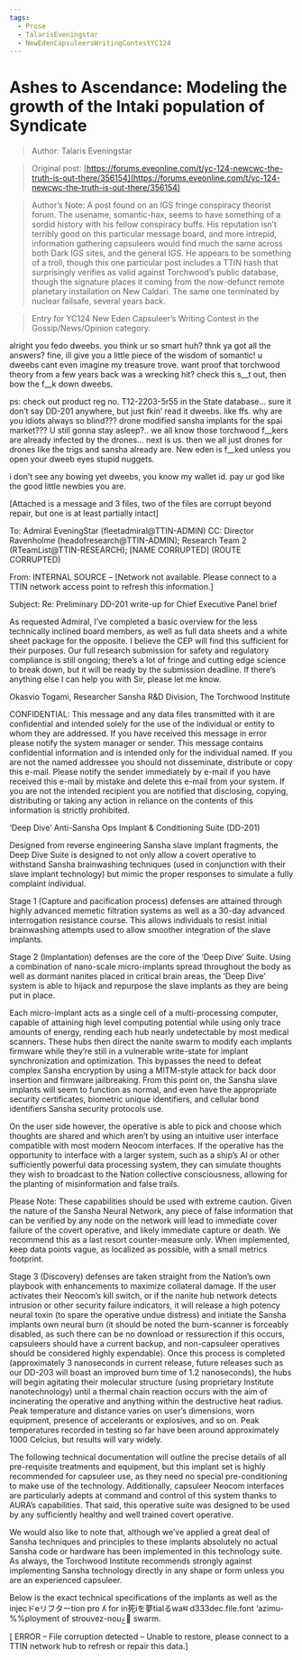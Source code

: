```yaml
---
tags:
  - Prose
  - TalarisEveningstar
  - NewEdenCapsuleersWritingContestYC124
---
```


# Ashes to Ascendance: Modeling the growth of the Intaki population of Syndicate 

> Author: Talaris Eveningstar

> Original post: [https://forums.eveonline.com/t/yc-124-newcwc-the-truth-is-out-there/356154](https://forums.eveonline.com/t/yc-124-newcwc-the-truth-is-out-there/356154)

> Author’s Note: A post found on an IGS fringe conspiracy theorist forum. The usename, somantic-hax, seems to have something of a sordid history with his fellow conspiracy buffs. His reputation isn’t terribly good on this particular message board, and more intrepid, information gathering capsuleers would find much the same across both Dark IGS sites, and the general IGS. He appears to be something of a troll, though this one particular post includes a TTIN hash that surprisingly verifies as valid against Torchwood’s public database, though the signature places it coming from the now-defunct remote planetary installation on New Caldari. The same one terminated by nuclear failsafe, several years back.

> Entry for YC124 New Eden Capsuleer’s Writing Contest in the Gossip/News/Opinion category.


alright you fedo dweebs. you think ur so smart huh? thnk ya got all the answers? fine, ill give you a little piece of the wisdom of somantic! u dweebs cant even imagine my treasure trove. want proof that torchwood theory from a few years back was a wrecking hit? check this s__t out, then bow the f__k down dweebs.

ps: check out product reg no. T12-2203-5r55 in the State database… sure it don’t say DD-201 anywhere, but just fkin’ read it dweebs. like ffs. why are you idiots always so blind??? drone modified sansha implants for the spai market??? U still gonna stay asleep?.. we all know those torchwood f__kers are already infected by the drones… next is us. then we all just drones for drones like the trigs and sansha already are. New eden is f__ked unless you open your dweeb eyes stupid nuggets.

i don’t see any bowing yet dweebs, you know my wallet id. pay ur god like the good little newbies you are.

[Attached is a message and 3 files, two of the files are corrupt beyond repair, but one is at least partially intact]

To: Admiral EveningStar (fleetadmiral@TTIN-ADMIN)
CC: Director Ravenholme (headofresearch@TTIN-ADMIN); Research Team 2 (RTeamList@TTIN-RESEARCH); [NAME CORRUPTED] (ROUTE CORRUPTED)

From: INTERNAL SOURCE – [Network not available. Please connect to a TTIN network access point to refresh this information.]

Subject: Re: Preliminary DD-201 write-up for Chief Executive Panel brief

As requested Admiral, I’ve completed a basic overview for the less technically inclined board members, as well as full data sheets and a white sheet package for the opposite. I believe the CEP will find this sufficient for their purposes. Our full research submission for safety and regulatory compliance is still ongoing; there’s a lot of fringe and cutting edge science to break down, but it will be ready by the submission deadline. If there’s anything else I can help you with Sir, please let me know.

Okasvio Togami,
Researcher
Sansha R&D Division,
The Torchwood Institute

CONFIDENTIAL: This message and any data files transmitted with it are confidential and intended solely for the use of the individual or entity to whom they are addressed. If you have received this message in error please notify the system manager or sender. This message contains confidential information and is intended only for the individual named. If you are not the named addressee you should not disseminate, distribute or copy this e-mail. Please notify the sender immediately by e-mail if you have received this e-mail by mistake and delete this e-mail from your system. If you are not the intended recipient you are notified that disclosing, copying, distributing or taking any action in reliance on the contents of this information is strictly prohibited.

‘Deep Dive’ Anti-Sansha Ops Implant & Conditioning Suite (DD-201)

Designed from reverse engineering Sansha slave implant fragments, the Deep Dive Suite is designed to not only allow a covert operative to withstand Sansha brainwashing techniques (used in conjunction with their slave implant technology) but mimic the proper responses to simulate a fully complaint individual.

Stage 1 (Capture and pacification process) defenses are attained through highly advanced memetic filtration systems as well as a 30-day advanced interrogation resistance course. This allows individuals to resist initial brainwashing attempts used to allow smoother integration of the slave implants.

Stage 2 (Implantation) defenses are the core of the ‘Deep Dive’ Suite. Using a combination of nano-scale micro-implants spread throughout the body as well as dormant nanites placed in critical brain areas, the ‘Deep Dive’ system is able to hijack and repurpose the slave implants as they are being put in place.

Each micro-implant acts as a single cell of a multi-processing computer, capable of attaining high level computing potential while using only trace amounts of energy, rending each hub nearly undetectable by most medical scanners. These hubs then direct the nanite swarm to modify each implants firmware while they’re still in a vulnerable write-state for implant synchronization and optimization. This bypasses the need to defeat complex Sansha encryption by using a MITM-style attack for back door insertion and firmware jailbreaking. From this point on, the Sansha slave implants will seem to function as normal, and even have the appropriate security certificates, biometric unique identifiers, and cellular bond identifiers Sansha security protocols use.

On the user side however, the operative is able to pick and choose which thoughts are shared and which aren’t by using an intuitive user interface compatible with most modern Neocom interfaces. If the operative has the opportunity to interface with a larger system, such as a ship’s AI or other sufficiently powerful data processing system, they can simulate thoughts they wish to broadcast to the Nation collective consciousness, allowing for the planting of misinformation and false trails.

Please Note: These capabilities should be used with extreme caution. Given the nature of the Sansha Neural Network, any piece of false information that can be verified by any node on the network will lead to immediate cover failure of the covert operative, and likely immediate capture or death. We recommend this as a last resort counter-measure only. When implemented, keep data points vague, as localized as possible, with a small metrics footprint.

Stage 3 (Discovery) defenses are taken straight from the Nation’s own playbook with enhancements to maximize collateral damage. If the user activates their Neocom’s kill switch, or if the nanite hub network detects intrusion or other security failure indicators, it will release a high potency neural toxin (to spare the operative undue distress) and initiate the Sansha implants own neural burn (it should be noted the burn-scanner is forceably disabled, as such there can be no download or ressurection if this occurs, capsuleers should have a current backup, and non-capsuleer operatives should be considered highly expendable). Once this process is completed (approximately 3 nanoseconds in current release, future releases such as our DD-203 will boast an improved burn time of 1.2 nanoseconds), the hubs will begin agitating their molecular structure (using proprietary Institute nanotechnology) until a thermal chain reaction occurs with the aim of incinerating the operative and anything within the destructive heat radius. Peak temperature and distance varies on user’s dimensions, worn equipment, presence of accelerants or explosives, and so on. Peak temperatures recorded in testing so far have been around approximately 1000 Celcius, but results will vary widely.

The following technical documentation will outline the precise details of all pre-requisite treatments and equipment, but this implant set is highly recommended for capsuleer use, as they need no special pre-conditioning to make use of the technology. Additionally, capsuleer Neocom interfaces are particularly adepts at command and control of this system thanks to AURA’s capabilities. That said, this operative suite was designed to be used by any sufficiently healthy and well trained covert operative.

We would also like to note that, although we’ve applied a great deal of Sansha techniques and principles to these implants absolutely no actual Sansha code or hardware has been implemented in this technology suite. As always, the Torchwood Institute recommends strongly against implementing Sansha technology directly in any shape or form unless you are an experienced capsuleer.

Below is the exact technical specifications of the implants as well as the injecドeリフターtion pro ʎ for in死iを夢tialるwaथ d333dec.file.font ‘azimu-%%ployment of strouvez-nouۼ𕬸 swarm.

[ ERROR – File corruption detected – Unable to restore, please connect to a TTIN network hub to refresh or repair this data.]